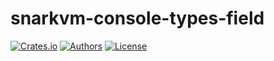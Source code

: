 # snarkvm-console-types-field

[![Crates.io](https://img.shields.io/crates/v/snarkvm-console-types-field.svg?color=neon)](https://crates.io/crates/snarkvm-console-types-field)
[![Authors](https://img.shields.io/badge/authors-Aleo-orange.svg)](https://aleo.org)
[![License](https://img.shields.io/badge/License-Apache%202.0-blue.svg)](./LICENSE.md)

